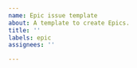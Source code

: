 ```yaml
---
name: Epic issue template
about: A template to create Epics.
title: ''
labels: epic
assignees: ''

---
```



